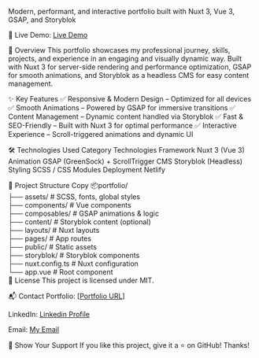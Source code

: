 Modern, performant, and interactive portfolio built with Nuxt 3, Vue 3, GSAP, and Storyblok

🔗 Live Demo: [Live Demo](https://gianvitosc-portfolio.netlify.app/)

📌 Overview
This portfolio showcases my professional journey, skills, projects, and experience in an engaging and visually dynamic way. Built with Nuxt 3 for server-side rendering and performance optimization, GSAP for smooth animations, and Storyblok as a headless CMS for easy content management.

✨ Key Features
✅ Responsive & Modern Design – Optimized for all devices
✅ Smooth Animations – Powered by GSAP for immersive transitions
✅ Content Management – Dynamic content handled via Storyblok
✅ Fast & SEO-Friendly – Built with Nuxt 3 for optimal performance
✅ Interactive Experience – Scroll-triggered animations and dynamic UI

🛠 Technologies Used
Category	Technologies
Framework	Nuxt 3 (Vue 3)
Animation	GSAP (GreenSock) + ScrollTrigger
CMS	Storyblok (Headless)
Styling	SCSS / CSS Modules
Deployment	Netlify

📂 Project Structure
Copy
📦portfolio/  
├── assets/           # SCSS, fonts, global styles  
├── components/       # Vue components  
├── composables/      # GSAP animations & logic  
├── content/          # Storyblok content (optional)  
├── layouts/          # Nuxt layouts  
├── pages/            # App routes  
├── public/           # Static assets  
├── storyblok/        # Storyblok components  
├── nuxt.config.ts    # Nuxt configuration  
└── app.vue           # Root component  
📜 License
This project is licensed under MIT.

📬 Contact
Portfolio: [[Portfolio URL](https://gianvitosc-portfolio.netlify.app/)]

LinkedIn: [Linkedin Profile](https://www.linkedin.com/in/gianvitoscandurra/)

Email: [My Email](gianvitoscandurra@gmail.com)

🌟 Show Your Support
If you like this project, give it a ⭐ on GitHub!
Thanks!

